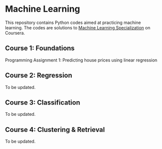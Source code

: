 # Machine Learning
This repository contains Python codes aimed at practicing machine learning. The codes are solutions to [Machine Learning Specialization](https://www.coursera.org/specializations/machine-learning#courses) on Coursera.

## Course 1: Foundations
Programming Assignment 1: Predicting house prices using linear regression

## Course 2: Regression
To be updated.

## Course 3: Classification
To be updated.

## Course 4: Clustering & Retrieval
To be updated.
